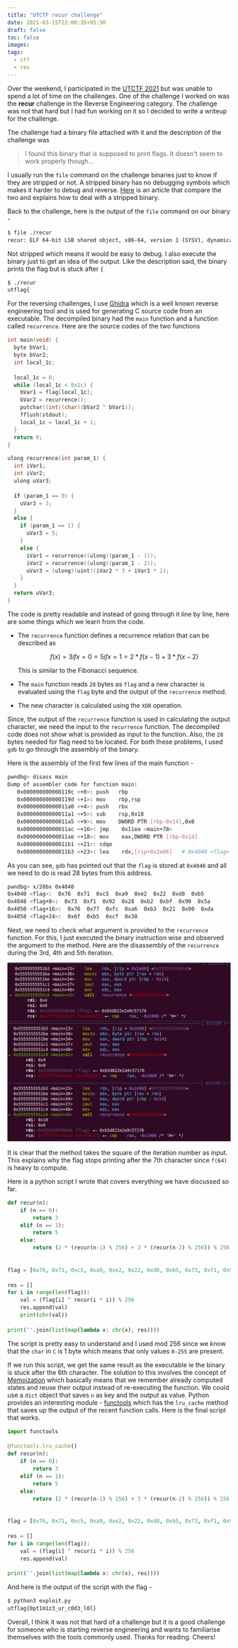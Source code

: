 ```yaml
---
title: "UTCTF recur challenge"
date: 2021-03-15T22:00:35+05:30
draft: false
toc: false
images:
tags:
  - ctf
  - rev
---
```


Over the weekend, I participated in the [UTCTF 2021](https://utctf.live/) but was unable to spend a lot of time on the challenges. One of the challenge I worked on was the **recur** challenge in the Reverse Engineering category. The challenge was not that hard but I had fun working on it so I decided to write a writeup for the challenge.

The challenge had a binary file attached with it and the description of the challenge was

> I found this binary that is supposed to print flags. It doesn't seem to work properly though...

I usually run the `file` command on the challenge binaries just to know if they are stripped or not. A stripped binary has no debugging symbols which makes it harder to debug and reverse. [Here](https://medium.com/@tr0id/working-with-stripped-binaries-in-gdb-cacacd7d5a33) is an article that compare the two and explains how to deal with a stripped binary.

Back to the challenge, here is the output of the `file` command on our binary -

```bash
$ file ./recur
recur: ELF 64-bit LSB shared object, x86-64, version 1 (SYSV), dynamically linked, interpreter /lib64/ld-linux-x86-64.so.2, BuildID[sha1]=ffe1273695471373b182d4f5f266181d893ba3d8, for GNU/Linux 4.4.0, not stripped
```

Not stripped which means it would be easy to debug. I also execute the binary just to get an idea of the output. Like the description said, the binary prints the flag but is stuck after `{`

```bash
$ ./recur
utflag{
```

For the reversing challenges, I use [Ghidra](https://ghidra-sre.org/) which is a well known reverse engineering tool and is used for generating C source code from an executable. The decompiled binary had the `main` function and a function called `recurrence`. Here are the source codes of the two functions

```cpp
int main(void) {
  byte bVar1;
  byte bVar2;
  int local_1c;
  
  local_1c = 0;
  while (local_1c < 0x1c) {
    bVar1 = flag[local_1c];
    bVar2 = recurrence();
    putchar((int)(char)(bVar2 ^ bVar1));
    fflush(stdout);
    local_1c = local_1c + 1;
  }
  return 0;
}
```

```cpp
ulong recurrence(int param_1) {
  int iVar1;
  int iVar2;
  ulong uVar3;
  
  if (param_1 == 0) {
    uVar3 = 3;
  }
  else {
    if (param_1 == 1) {
      uVar3 = 5;
    }
    else {
      iVar1 = recurrence((ulong)(param_1 - 1));
      iVar2 = recurrence((ulong)(param_1 - 2));
      uVar3 = (ulong)(uint)(iVar2 * 3 + iVar1 * 2);
    }
  }
  return uVar3;
}
```

The code is pretty readable and instead of going through it line by line, here are some things which we learn from the code.

* The `recurrence` function defines a recurrence relation that can be described as

  ```math
  f(x) = 3 if x = 0
       = 5 if x = 1
       = 2 * f(x-1) + 3 * f(x-2)
  ```

  This is similar to the Fibonacci sequence.

* The `main` function reads `28` bytes as `flag` and a new character is evaluated using the `flag` byte and the output of the `recurrence` method.

* The new character is calculated using the `XOR` operation.

Since, the output of the `recurrence` function is used in calculating the output character, we need the input to the `recurrence` function. The decompiled code does not show what is provided as input to the function. Also, the `28` bytes needed for flag need to be located. For both these problems, I used `gdb` to go through the assembly of the binary.

Here is the assembly of the first few lines of the main function -

```bash
pwndbg> disass main
Dump of assembler code for function main:
   0x000000000000119c <+0>: push   rbp
   0x000000000000119d <+1>: mov    rbp,rsp
   0x00000000000011a0 <+4>: push   rbx
   0x00000000000011a1 <+5>: sub    rsp,0x18
   0x00000000000011a5 <+9>: mov    DWORD PTR [rbp-0x14],0x0
   0x00000000000011ac <+16>: jmp    0x11ea <main+78>
   0x00000000000011ae <+18>: mov    eax,DWORD PTR [rbp-0x14]
   0x00000000000011b1 <+21>: cdqe   
   0x00000000000011b3 <+23>: lea    rdx,[rip+0x2e86]   # 0x4040 <flag>
```

As you can see, `gdb` has pointed out that the `flag` is stored at `0x4040` and all we need to do is read 28 bytes from this address.

```bash
pwndbg> x/28bx 0x4040
0x4040 <flag>:  0x76  0x71  0xc5  0xa9  0xe2  0x22  0xd8  0xb5
0x4048 <flag+8>:  0x73  0xf1  0x92  0x28  0xb2  0xbf  0x90  0x5a
0x4050 <flag+16>:  0x76  0x77  0xfc  0xa6  0xb3  0x21  0x90  0xda
0x4058 <flag+24>:  0x6f  0xb5  0xcf  0x38
```

Next, we need to check what argument is provided to the `recurrence` function. For this, I just executed the binary instruction wise and observed the argument to the method. Here are the disassembly of the `recurrence` during the 3rd, 4th and 5th iteration.

![assembly](/static/utctf-recur.jpg)

It is clear that the method takes the square of the iteration number as input. This explains why the flag stops printing after the 7th character since `f(64)` is heavy to compute.

Here is a python script I wrote that covers everything we have discussed so far.

```python
def recur(n):
    if (n == 0):
        return 3
    elif (n == 1):
        return 5
    else:
        return (2 * (recur(n-1) % 256) + 3 * (recur(n-2) % 256)) % 256


flag = [0x76, 0x71, 0xc5, 0xa9, 0xe2, 0x22, 0xd8, 0xb5, 0x73, 0xf1, 0x92, 0x28, 0xb2, 0xbf, 0x90, 0x5a, 0x76, 0x77, 0xfc, 0xa6, 0xb3, 0x21, 0x90, 0xda, 0x6f, 0xb5, 0xcf, 0x38]

res = []
for i in range(len(flag)):
    val = (flag[i] ^ recur(i * i)) % 256
    res.append(val)
    print(chr(val))

print(''.join(list(map(lambda x: chr(x), res))))
```

The script is pretty easy to understand and I used mod 256 since we know that the `char` in `C` is 1 byte which means that only values `0-255` are present.

If we run this script, we get the same result as the executable ie the binary is stuck after the 6th character. The solution to this involves the concept of [Memoization](https://en.wikipedia.org/wiki/Memoization) which basically means that we remember already computed states and reuse their output instead of re-executing the function. We could use a `dict` object that saves `n` as key and the output as value. Python provides an interesting module - [functools](https://docs.python.org/3/library/functools.html) which has the `lru_cache` method that saves up the output of the recent function calls. Here is the final script that works.

```python
import functools

@functools.lru_cache()
def recur(n):
    if (n == 0):
        return 3
    elif (n == 1):
        return 5
    else:
        return (2 * (recur(n-1) % 256) + 3 * (recur(n-2) % 256)) % 256


flag = [0x76, 0x71, 0xc5, 0xa9, 0xe2, 0x22, 0xd8, 0xb5, 0x73, 0xf1, 0x92, 0x28, 0xb2, 0xbf, 0x90, 0x5a, 0x76, 0x77, 0xfc, 0xa6, 0xb3, 0x21, 0x90, 0xda, 0x6f, 0xb5, 0xcf, 0x38]

res = []
for i in range(len(flag)):
    val = (flag[i] ^ recur(i * i)) % 256
    res.append(val)

print(''.join(list(map(lambda x: chr(x), res))))
```

And here is the output of the script with the flag -

```bash
$ python3 exploit.py
utflag{0pt1m1z3_ur_c0d3_l0l}
```

Overall, I think it was not that hard of a challenge but it is a good challenge for someone who is starting reverse engineering and wants to familiarise themselves with the tools commonly used. Thanks for reading. Cheers!
